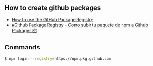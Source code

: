 ## How to create github packages

- [How to use the GitHub Package Registry](https://www.youtube.com/watch?v=2-77KhGWlRg)
- [#Github Package Registry - Como subir tu paquete de npm a Github Packages 📦](https://www.youtube.com/watch?v=PhX_grZWcSg)

## Commands 

```bash
$ npm login --registry=https://npm.pkg.github.com
```
